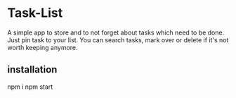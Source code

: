 # Task-List

A simple app to store and to not forget about tasks which need to be done. Just pin task to your list. You can search tasks, mark over or delete if it's not worth keeping anymore.

## installation
npm i
npm start
